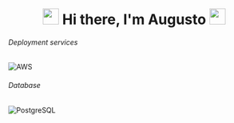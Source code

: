 <h1 align="center">
<img src="https://github.com/blackcater/blackcater/raw/master/images/Hi.gif" height="32" />
Hi there, I'm Augusto
<img src="https://github.com/blackcater/blackcater/raw/master/images/Hi.gif" height="32" />
</h1>


###### Deployment services

![AWS](https://img.shields.io/badge/-AWS-000000?style=flat&logo=Amazon%20AWS&logoColor=FFFFFF)


###### Database

![PostgreSQL](https://img.shields.io/badge/-PostgreSQL-000000?style=flat&logo=PostgreSQL&logoColor=336791)

<!--
**ValAug/ValAug** is a ✨ _special_ ✨ repository because its `README.md` (this file) appears on your GitHub profile.

Here are some ideas to get you started:

- 🔭 I’m currently working on ...
- 🌱 I’m currently learning ...
- 👯 I’m looking to collaborate on ...
- 🤔 I’m looking for help with ...
- 💬 Ask me about ...
- 📫 How to reach me: ...
- 😄 Pronouns: ...
- ⚡ Fun fact: ...
-->
